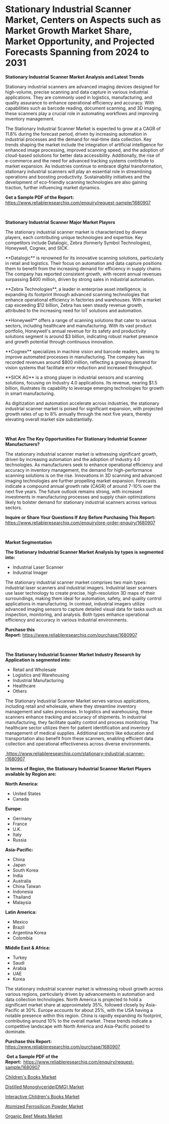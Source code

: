<p><h1>Stationary Industrial Scanner Market, Centers on Aspects such as Market Growth Market Share, Market Opportunity, and Projected Forecasts Spanning from 2024 to 2031</h1></p><p><strong>Stationary Industrial Scanner Market Analysis and Latest Trends</strong></p>
<p><p>Stationary industrial scanners are advanced imaging devices designed for high-volume, precise scanning and data capture in various industrial applications. They are commonly used in logistics, manufacturing, and quality assurance to enhance operational efficiency and accuracy. With capabilities such as barcode reading, document scanning, and 3D imaging, these scanners play a crucial role in automating workflows and improving inventory management.</p><p>The Stationary Industrial Scanner Market is expected to grow at a CAGR of 11.8% during the forecast period, driven by increasing automation in industrial processes and the demand for real-time data collection. Key trends shaping the market include the integration of artificial intelligence for enhanced image processing, improved scanning speed, and the adoption of cloud-based solutions for better data accessibility. Additionally, the rise of e-commerce and the need for advanced tracking systems contribute to market expansion. As industries continue to embrace digital transformation, stationary industrial scanners will play an essential role in streamlining operations and boosting productivity. Sustainability initiatives and the development of eco-friendly scanning technologies are also gaining traction, further influencing market dynamics.</p></p>
<p><strong>Get a Sample PDF of the Report:&nbsp;</strong> <a href="https://www.reliableresearchiq.com/enquiry/request-sample/1680907?utm_campaign=1123&utm_medium=2&utm_source=Github&utm_content=ia&utm_term=12102024&utm_id=stationary-industrial-scanner">https://www.reliableresearchiq.com/enquiry/request-sample/1680907</a></p>
<p>&nbsp;</p>
<p><strong>Stationary Industrial Scanner Major Market Players</strong></p>
<p><p>The stationary industrial scanner market is characterized by diverse players, each contributing unique technologies and expertise. Key competitors include Datalogic, Zebra (formerly Symbol Technologies), Honeywell, Cognex, and SICK.</p><p>**Datalogic** is renowned for its innovative scanning solutions, particularly in retail and logistics. Their focus on automation and data capture positions them to benefit from the increasing demand for efficiency in supply chains. The company has reported consistent growth, with recent annual revenues surpassing $400 million, driven by strong sales in industrial automation.</p><p>**Zebra Technologies**, a leader in enterprise asset intelligence, is expanding its footprint through advanced scanning technologies that enhance operational efficiency in factories and warehouses. With a market cap exceeding $12 billion, Zebra has seen steady revenue growth, attributed to the increasing need for IoT solutions and automation.</p><p>**Honeywell** offers a range of scanning solutions that cater to various sectors, including healthcare and manufacturing. With its vast product portfolio, Honeywell's annual revenue for its safety and productivity solutions segment is around $3 billion, indicating robust market presence and growth potential through continuous innovation.</p><p>**Cognex** specializes in machine vision and barcode readers, aiming to improve automated processes in manufacturing. The company has recorded revenues around $800 million, reflecting a growing demand for vision systems that facilitate error reduction and increased throughput.</p><p>**SICK AG** is a strong player in industrial sensors and scanning solutions, focusing on Industry 4.0 applications. Its revenue, nearing $1.5 billion, illustrates its capability to leverage emerging technologies for growth in smart manufacturing.</p><p>As digitization and automation accelerate across industries, the stationary industrial scanner market is poised for significant expansion, with projected growth rates of up to 8% annually through the next five years, thereby elevating overall market size substantially.</p></p>
<p>&nbsp;</p>
<p><strong>What Are The Key Opportunities For Stationary Industrial Scanner Manufacturers?</strong></p>
<p><p>The stationary industrial scanner market is witnessing significant growth, driven by increasing automation and the adoption of Industry 4.0 technologies. As manufacturers seek to enhance operational efficiency and accuracy in inventory management, the demand for high-performance scanning solutions is on the rise. Innovations in 3D scanning and advanced imaging technologies are further propelling market expansion. Forecasts indicate a compound annual growth rate (CAGR) of around 7-10% over the next five years. The future outlook remains strong, with increased investments in manufacturing processes and supply chain optimizations likely to bolster demand for stationary industrial scanners across various sectors.</p></p>
<p><strong>Inquire or Share Your Questions If Any Before Purchasing This Report:</strong> <a href="https://www.reliableresearchiq.com/enquiry/pre-order-enquiry/1680907?utm_campaign=1123&utm_medium=2&utm_source=Github&utm_content=ia&utm_term=12102024&utm_id=stationary-industrial-scanner">https://www.reliableresearchiq.com/enquiry/pre-order-enquiry/1680907</a></p>
<p>&nbsp;</p>
<p><strong>Market Segmentation</strong></p>
<p><strong>The Stationary Industrial Scanner Market Analysis by types is segmented into:</strong></p>
<p><ul><li>Industrial Laser Scanner</li><li>Industrial Imager</li></ul></p>
<p><p>The stationary industrial scanner market comprises two main types: industrial laser scanners and industrial imagers. Industrial laser scanners use laser technology to create precise, high-resolution 3D maps of their surroundings, making them ideal for automation, safety, and quality control applications in manufacturing. In contrast, industrial imagers utilize advanced imaging sensors to capture detailed visual data for tasks such as inspection, monitoring, and analysis. Both types enhance operational efficiency and accuracy in various industrial environments.</p></p>
<p><strong>Purchase this Report:&nbsp;</strong><a href="https://www.reliableresearchiq.com/purchase/1680907?utm_campaign=1123&utm_medium=2&utm_source=Github&utm_content=ia&utm_term=12102024&utm_id=stationary-industrial-scanner">https://www.reliableresearchiq.com/purchase/1680907</a></p>
<p>&nbsp;</p>
<p><strong>The Stationary Industrial Scanner Market Industry Research by Application is segmented into:</strong></p>
<p><ul><li>Retail and Wholesale</li><li>Logistics and Warehousing</li><li>Industrial Manufacturing</li><li>Healthcare</li><li>Others</li></ul></p>
<p><p>The Stationary Industrial Scanner Market serves various applications, including retail and wholesale, where they streamline inventory management and sales processes. In logistics and warehousing, these scanners enhance tracking and accuracy of shipments. In industrial manufacturing, they facilitate quality control and process monitoring. The healthcare sector utilizes them for patient identification and inventory management of medical supplies. Additional sectors like education and transportation also benefit from these scanners, enabling efficient data collection and operational effectiveness across diverse environments.</p></p>
<p><a href="https://www.reliableresearchiq.com/stationary-industrial-scanner-r1680907?utm_campaign=1123&utm_medium=2&utm_source=Github&utm_content=ia&utm_term=12102024&utm_id=stationary-industrial-scanner">&nbsp;https://www.reliableresearchiq.com/stationary-industrial-scanner-r1680907</a></p>
<p><strong>In terms of Region, the Stationary Industrial Scanner Market Players available by Region are:</strong></p>
<p>
    <p> <strong> North America: </strong>
        <ul>
            <li>United States</li>
            <li>Canada</li>
        </ul>
        </p> 
    <p> <strong> Europe: </strong>
        <ul>
            <li>Germany</li>
            <li>France</li>
            <li>U.K.</li>
            <li>Italy</li>
            <li>Russia</li>
        </ul>
        </p> 
    <p> <strong> Asia-Pacific: </strong>
        <ul>
            <li>China</li>
            <li>Japan</li>
            <li>South Korea</li>
            <li>India</li>
            <li>Australia</li>
            <li>China Taiwan</li>
            <li>Indonesia</li>
            <li>Thailand</li>
            <li>Malaysia</li>
        </ul>
        </p> 
    <p> <strong> Latin America: </strong>
        <ul>
            <li>Mexico</li>
            <li>Brazil</li>
            <li>Argentina Korea</li>
            <li>Colombia</li>
        </ul>
        </p> 
    <p> <strong> Middle East & Africa: </strong>
        <ul>
            <li>Turkey</li>
            <li>Saudi</li>
            <li>Arabia</li>
            <li>UAE</li>
            <li>Korea</li>
        </ul>
    </p>
    </p>
<p><p>The stationary industrial scanner market is witnessing robust growth across various regions, particularly driven by advancements in automation and data collection technologies. North America is projected to hold a significant market share at approximately 35%, followed closely by Asia-Pacific at 30%. Europe accounts for about 25%, with the USA having a notable presence within this region. China is rapidly expanding its footprint, contributing around 10% to the overall market. These trends indicate a competitive landscape with North America and Asia-Pacific poised to dominate.</p></p>
<p><strong>Purchase this Report: </strong><a href="https://www.reliableresearchiq.com/purchase/1680907?utm_campaign=1123&utm_medium=2&utm_source=Github&utm_content=ia&utm_term=12102024&utm_id=stationary-industrial-scanner">https://www.reliableresearchiq.com/purchase/1680907</a></p>
<p>&nbsp;<strong>Get a Sample PDF of the Report:&nbsp;&nbsp;</strong><a href="https://www.reliableresearchiq.com/enquiry/request-sample/1680907?utm_campaign=1123&utm_medium=2&utm_source=Github&utm_content=ia&utm_term=12102024&utm_id=stationary-industrial-scanner">https://www.reliableresearchiq.com/enquiry/request-sample/1680907</a></p>
<p><strong></strong></p>
<p><p><a href="https://www.linkedin.com/pulse/global-childrens-books-market-trends-analysis-future-growth-3lsze?utm_campaign=1123&utm_medium=2&utm_source=Github&utm_content=ia&utm_term=12102024&utm_id=stationary-industrial-scanner">Children's Books Market</a></p><p><a href="https://github.com/thulinondelorew/Market-Research-Report-List-1/blob/main/distilled-monoglyceridedmg-market.md?utm_campaign=1123&utm_medium=2&utm_source=Github&utm_content=ia&utm_term=12102024&utm_id=stationary-industrial-scanner">Distilled Monoglyceride(DMG) Market</a></p><p><a href="https://www.linkedin.com/pulse/analyzing-interactive-childrens-books-market-dynamics-growth-ydgae?utm_campaign=1123&utm_medium=2&utm_source=Github&utm_content=ia&utm_term=12102024&utm_id=stationary-industrial-scanner">Interactive Children's Books Market</a></p><p><a href="https://www.linkedin.com/pulse/analyzing-atomized-ferrosilicon-powder-market-dynamics-bykjc?utm_campaign=1123&utm_medium=2&utm_source=Github&utm_content=ia&utm_term=12102024&utm_id=stationary-industrial-scanner">Atomized Ferrosilicon Powder Market</a></p><p><a href="https://github.com/akrenkthongy/Market-Research-Report-List-1/blob/main/organic-beef-meats-market.md?utm_campaign=1123&utm_medium=2&utm_source=Github&utm_content=ia&utm_term=12102024&utm_id=stationary-industrial-scanner">Organic Beef Meats Market</a></p></p>
